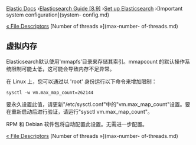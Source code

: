 

[Elastic Docs](/guide/) ›[Elasticsearch Guide [8.9]](index.md) ›[Set up
Elasticsearch](setup.md) ›[Important system configuration](system-
config.md)

[« File Descriptors](file-descriptors.md) [Number of threads »](max-number-
of-threads.md)

## 虚拟内存

Elasticsearch默认使用'mmapfs'目录来存储其索引。mmapcount 的默认操作系统限制可能太低，这可能会导致内存不足异常。

在 Linux 上，您可以通过以 'root' 身份运行以下命令来增加限制：

    
    
    sysctl -w vm.max_map_count=262144

要永久设置此值，请更新"/etc/sysctl.conf"中的"vm.max_map_count"设置。要在重新启动后进行验证，请运行"sysctl vm.max_map_count"。

RPM 和 Debian 软件包将自动配置此设置。无需进一步配置。

[« File Descriptors](file-descriptors.md) [Number of threads »](max-number-
of-threads.md)
